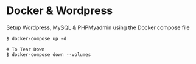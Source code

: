 # Docker & Wordpress
Setup Wordpress, MySQL &amp; PHPMyadmin using the Docker compose file 

```
$ docker-compose up -d

# To Tear Down
$ docker-compose down --volumes

```
